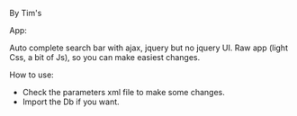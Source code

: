 By Tim's 


App:

Auto complete search bar with ajax, jquery but no jquery UI.
Raw app (light Css, a bit of Js), so you can make easiest changes.



How to use:

- Check the parameters xml file to make some changes.
- Import the Db if you want.



